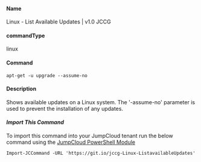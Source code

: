 #### Name

Linux - List Available Updates | v1.0 JCCG

#### commandType

linux

#### Command

```
apt-get -u upgrade --assume-no
```

#### Description

Shows available updates on a Linux system. The '-assume-no' parameter is used to prevent the installation of any updates.

#### *Import This Command*

To import this command into your JumpCloud tenant run the below command using the [JumpCloud PowerShell Module](https://github.com/TheJumpCloud/support/wiki/Installing-the-JumpCloud-PowerShell-Module)

```
Import-JCCommand -URL 'https://git.io/jccg-Linux-ListavailableUpdates'
```
